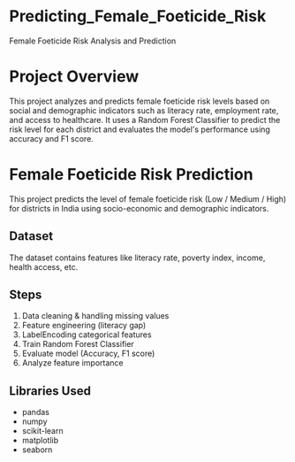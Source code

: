 # Predicting_Female_Foeticide_Risk

Female Foeticide Risk Analysis and Prediction

# Project Overview
This project analyzes and predicts female foeticide risk levels based on social and demographic indicators such as literacy rate, employment rate, and access to healthcare.
It uses a Random Forest Classifier to predict the risk level for each district and evaluates the model's performance using accuracy and F1 score.

# Female Foeticide Risk Prediction
This project predicts the level of female foeticide risk (Low / Medium / High) for districts in India using socio-economic and demographic indicators.  

## Dataset
The dataset contains features like literacy rate, poverty index, income, health access, etc.

## Steps
1. Data cleaning & handling missing values  
2. Feature engineering (literacy gap)  
3. LabelEncoding categorical features  
4. Train Random Forest Classifier  
5. Evaluate model (Accuracy, F1 score)  
6. Analyze feature importance  

## Libraries Used
- pandas  
- numpy  
- scikit-learn  
- matplotlib  
- seaborn
